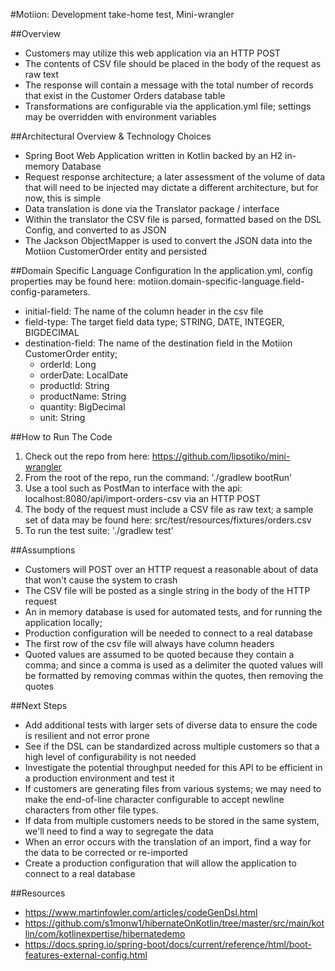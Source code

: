 #Motiion: Development take-home test, Mini-wrangler

##Overview
- Customers may utilize this web application via an HTTP POST 
- The contents of CSV file should be placed in the body of the request as raw text
- The response will contain a message with the total number of records that exist in the Customer Orders database table
- Transformations are configurable via the application.yml file; settings may be overridden with environment variables

##Architectural Overview & Technology Choices
- Spring Boot Web Application written in Kotlin backed by an H2 in-memory Database
- Request response architecture; a later assessment of the volume of data that will need to be injected may
    dictate a different architecture, but for now, this is simple
- Data translation is done via the Translator package / interface
- Within the translator the CSV file is parsed, formatted based on the DSL Config, and converted to as JSON
- The Jackson ObjectMapper is used to convert the JSON data into the Motiion CustomerOrder entity and persisted

##Domain Specific Language Configuration
In the application.yml, config properties may be found here: motiion.domain-specific-language.field-config-parameters.
- initial-field: The name of the column header in the csv file
- field-type: The target field data type; STRING, DATE, INTEGER, BIGDECIMAL
- destination-field: The name of the destination field in the Motiion CustomerOrder entity; 
    - orderId: Long
    - orderDate: LocalDate
    - productId: String
    - productName: String
    - quantity: BigDecimal
    - unit: String

##How to Run The Code
1. Check out the repo from here: https://github.com/lipsotiko/mini-wrangler
1. From the root of the repo, run the command: './gradlew bootRun'
1. Use a tool such as PostMan to interface with the api: localhost:8080/api/import-orders-csv via an HTTP POST
1. The body of the request must include a CSV file as raw text; a sample set of data may be found here: 
    src/test/resources/fixtures/orders.csv
1. To run the test suite: './gradlew test'

##Assumptions
- Customers will POST over an HTTP request a reasonable about of data that won't cause the system to crash
- The CSV file will be posted as a single string in the body of the HTTP request
- An in memory database is used for automated tests, and for running the application locally; 
- Production configuration will be needed to connect to a real database
- The first row of the csv file will always have column headers
- Quoted values are assumed to be quoted because they contain a comma; and since a comma is used as a delimiter
the quoted values will be formatted by removing commas within the quotes, then removing the quotes

##Next Steps
- Add additional tests with larger sets of diverse data to ensure the code is resilient and not error prone
- See if the DSL can be standardized across multiple customers so that a high level of configurability is not needed
- Investigate the potential throughput needed for this API to be efficient in a production environment and test it 
- If customers are generating files from various systems; we may need to make the end-of-line character 
configurable to accept newline characters from other file types.
- If data from multiple customers needs to be stored in the same system, we'll need to find a way to segregate the data
- When an error occurs with the translation of an import, find a way for the data to be corrected or re-imported
- Create a production configuration that will allow the application to connect to a real database

##Resources
- https://www.martinfowler.com/articles/codeGenDsl.html
- https://github.com/s1monw1/hibernateOnKotlin/tree/master/src/main/kotlin/com/kotlinexpertise/hibernatedemo
- https://docs.spring.io/spring-boot/docs/current/reference/html/boot-features-external-config.html
